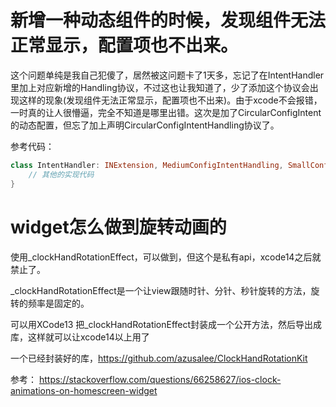 # 新增一种动态组件的时候，发现组件无法正常显示，配置项也不出来。

这个问题单纯是我自己犯傻了，居然被这问题卡了1天多，忘记了在IntentHandler里加上对应新增的Handling协议，不过这也让我知道了，少了添加这个协议会出现这样的现象(发现组件无法正常显示，配置项也不出来)。由于xcode不会报错，一时真的让人很懵逼，完全不知道是哪里出错。这次是加了CircularConfigIntent的动态配置，但忘了加上声明CircularConfigIntentHandling协议了。

参考代码：

```swift
class IntentHandler: INExtension, MediumConfigIntentHandling, SmallConfigIntentHandling, LargeConfigIntentHandling, CircularConfigIntentHandling {
    // 其他的实现代码
}
```

# widget怎么做到旋转动画的

使用_clockHandRotationEffect，可以做到，但这个是私有api，xcode14之后就禁止了。

_clockHandRotationEffect是一个让view跟随时针、分针、秒针旋转的方法，旋转的频率是固定的。

可以用XCode13 把_clockHandRotationEffect封装成一个公开方法，然后导出成库，这样就可以让xcode14以上用了

一个已经封装好的库，https://github.com/azusalee/ClockHandRotationKit

参考：
https://stackoverflow.com/questions/66258627/ios-clock-animations-on-homescreen-widget
